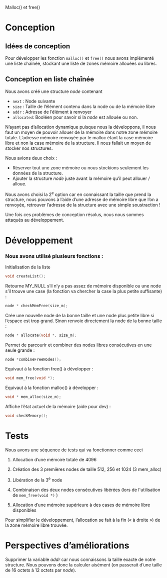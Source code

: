 Malloc() et free()

Conception
==========

Idées de conception
-------------------

Pour développer les fonction <code>malloc()</code> et <code>free()</code> nous avons implémenté une liste chaînée, stockant une liste de zones mémoire allouées ou libres.

Conception en liste chaînée
---------------------------

Nous avons créé une structure *node* contenant

-   <code>next</code> : Node suivante
-   <code>size</code> : Taille de l’élément contenu dans la node ou de la mémoire libre
-   <code>addr</code> : Adresse de l’élément à renvoyer
-   <code>allocated</code>: Booléen pour savoir si la *node* est allouée ou non.

N’ayant pas d’allocation dynamique puisque nous la développons, il nous faut un moyen de pouvoir allouer de la mémoire dans notre zone mémoire totale. L’adresse mémoire renvoyée par le malloc étant la case mémoire libre et non la case mémoire de la structure. Il nous fallait un moyen de stocker nos structures.

Nous avions deux choix :

-   Réserver tout une zone mémoire ou nous stockions seulement les données de la structure.
-   Ajouter la structure *node* juste avant la mémoire qu’il peut allouer / alloue.

Nous avons choisi la 2<sup>e</sup> option car en connaissant la taille que prend la structure, nous pouvons à l’aide d’une adresse de mémoire libre que l’on a renvoyée, retrouver l’adresse de la structure avec une simple soustraction !

Une fois ces problèmes de conception résolus, nous nous sommes attaqués au développement.

Développement
=============

### Nous avons utilisé plusieurs fonctions :

Initialisation de la liste
```c
void createList();
```

Retourne MY_NULL  s’il n’y a pas assez de mémoire disponible ou une node s’il trouve une case (la fonction va chercher la case la plus petite suffisante) :
```c
node * checkMemFree(size_m);
```

Crée une nouvelle node de la bonne taille et une node plus petite libre si l’espace est trop grand. Sinon renvoie directement la node de la bonne taille :
```c
node * allocate(void *, size_m);
```

Permet de parcourir et combiner des nodes libres consécutives en une seule grande : 
```c
node *combineFreeNodes();
```

Equivaut à la fonction free() à développer :
```c
void mem_free(void *); 
```

Equivaut à la fonction malloc() à développer :
```c
void * mem_alloc(size_m);
```

Affiche l’état actuel de la mémoire (aide pour dev) :
```c
void checkMemory();
```

Tests
=====

Nous avons une séquence de tests qui va fonctionner comme ceci

1.  Allocation d’une mémoire totale de 4096
2.  Création des 3 premières nodes de taille 512, 256 et 1024 (3 mem_alloc)
3.  Libération de la 3<sup>e</sup> node
4.  Combinaison des deux nodes consécutives libérées (lors de l'utilisation de <code>mem_free(void *)</code> )

1.  Allocation d’une mémoire supérieure à des cases de mémoire libre disponibles

Pour simplifier le développement, l’allocation se fait à la fin (« à droite ») de la zone mémoire libre trouvée.

Perspectives d’améliorations
============================

Supprimer la variable *addr* car nous connaissons la taille exacte de notre structure. Nous pouvons donc la calculer aisément (on passerait d’une taille de 16 octets à 12 octets par *node*).

